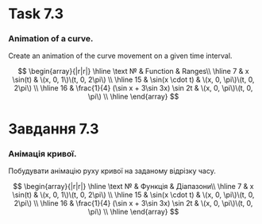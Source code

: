 # Task 7.3

### Animation of a curve.

Create an animation of the curve movement on a given time interval.

$$
\begin{array}{|r|r|}
\hline
\text № & Function & Ranges\\
\hline
7 &
x \sin(t) & \(x, 0, 1\)\(t, 0, 2\pi\)
\\
\hline
15 &
\sin(x \cdot t) & \(x, 0, \pi\)\(t, 0, 2\pi\)
\\
\hline
16 &
\frac{1}{4} (\sin x + 3\sin 3x) \sin 2t & \(x, 0, \pi\)\(t, 0, \pi\)
\\
\hline
\end{array}
$$

# Завдання 7.3

### Анімація кривої.

Побудувати анімацію руху кривої на заданому відрізку часу.

$$
\begin{array}{|r|r|}
\hline
\text № & Функція & Діапазони\\
\hline
7 &
x \sin(t) & \(x, 0, 1\)\(t, 0, 2\pi\)
\\
\hline
15 &
\sin(x \cdot t) & \(x, 0, \pi\)\(t, 0, 2\pi\)
\\
\hline
16 &
\frac{1}{4} (\sin x + 3\sin 3x) \sin 2t & \(x, 0, \pi\)\(t, 0, \pi\)
\\
\hline
\end{array}
$$
